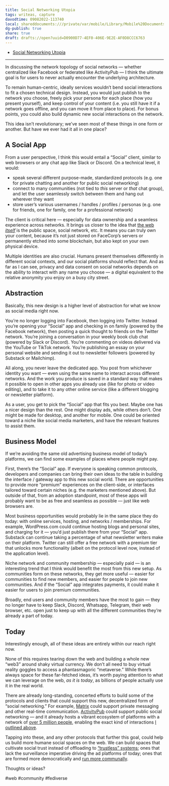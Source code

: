 ```yaml
---
title: Social Networking Utopia
tags: writeas, capture
davodtime: 09082022-113740
local: shareddocuments:///private/var/mobile/Library/Mobile%20Documents/iCloud~md~obsidian/Documents/OBSHIDDIAN/drafts/D0900D77-4EF0-406E-9E2E-AF0D8CCC6763.md
dg-publish: true
share: true
draft: drafts://open?uuid=D0900D77-4EF0-406E-9E2E-AF0D8CCC6763
---
```


- [Social Networking Utopia](https://write.as/matt/social-networking-utopia)

---
In discussing the network topology of social networks — whether centralized like Facebook or federated like ActivityPub — I think the ultimate goal is for users to never actually encounter the underlying architecture.

To remain human-centric, ideally services wouldn’t bend social interactions to fit a chosen technical design. Instead, you would just publish to the network you choose, freely pick your persona for each place (how you present yourself), and keep control of your content (i.e. you still have it if a network goes offline, and you can move it from place to place). For bonus points, you could also build dynamic new social interactions on the network.

This idea isn’t revolutionary; we’ve seen most of these things in one form or another. But have we ever had it all in one place?

<!--more-->

## A Social App

From a user perspective, I think this would entail a “Social” client, similar to web browsers or any chat app like Slack or Discord. On a technical level, it would:

* speak several different purpose-made, standardized protocols (e.g. one for private chatting and another for public social networking)
* connect to many communities (not tied to _this_ server or _that_ chat group), and let the user seamlessly switch between them and hang out wherever they want
* store user’s various usernames / handles / profiles / personas (e.g. one for friends, one for family, one for a professional network)

The client is critical here — especially for data ownership and a seamless experience across networks. It brings us closer to the idea that [the web ](https://twitter.com/ilikebeans/status/1538871808916602886)_[itself](https://twitter.com/ilikebeans/status/1538871808916602886)_ is the public space, social network, etc. It means you can truly own your content, because it’s not just stored on FaceCorp’s servers or permanently etched into some blockchain, but also kept on your own physical device.

Multiple identities are also crucial. Humans present themselves differently in different social contexts, and our social platforms should reflect that. And as far as I can see, privacy and data consent on social networks depends on the ability to interact with any name you choose — a digital equivalent to the relative anonymity you enjoy on a busy city street.

## Abstraction

Basically, this new design is a higher level of abstraction for what we know as social media right now.

You’re no longer logging into Facebook, then logging into Twitter. Instead you’re opening your “Social” app and checking in on family (powered by the Facebook network), then posting a quick thought to friends on the Twitter network. You’re joining a conversation in your weekly book club chat (powered by Slack or Discord). You’re commenting on videos delivered via the YouTube or TikTok network. You’re publishing an essay on your personal website and sending it out to newsletter followers (powered by Substack or Mailchimp).

All along, you never leave the dedicated app. You post from whichever identity you want — even using the same name to interact across different networks. And the work you produce is saved in a standard way that makes it possible to open in other apps you already use (like for photo or video editing), and to take it to any other online service (like a different blogging or newsletter platform).

As a user, you get to pick the “Social” app that fits you best. Maybe one has a nicer design than the rest. One might display ads, while others don’t. One might be made for desktop, and another for mobile. One could be oriented toward a niche like social media marketers, and have the relevant features to assist them.

## Business Model

If we’re avoiding the same old advertising business model of today’s platforms, we can find some examples of places where people might pay.

First, there’s the “Social” app. If everyone is speaking common protocols, developers and companies can bring their own ideas to the table in building the interface / gateway app to this new social world. There are opportunities to provide more “premium” experiences on the client-side, or interfaces tailored toward certain niches (e.g. the marketers mentioned above). But outside of that, from an adoption standpoint, most of these apps will probably want to be as free and seamless as possible — just like web browsers are.

Most business opportunities would probably lie in the same place they do today: with online services, hosting, and networks / memberships. For example, WordPress.com could continue hosting blogs and personal sites, and charging for it — you’d just publish there from your “Social” app. Substack can continue taking a percentage of what newsletter writers make on their platform. Twitter can still offer a free network with a premium tier that unlocks more functionality (albeit on the protocol level now, instead of the application level).

Niche network and community membership — especially paid — is an interesting trend that I think would benefit the most from this new setup. As communities form on these networks, they get more useful — easier for communities to find new members, and easier for people to join new communities. And if the “Social” app integrates payments, it could make it easier for users to join premium communities.

Broadly, end users and community members have the most to gain — they no longer have to keep Slack, Discord, Whatsapp, Telegram, their web browser, etc. open just to keep up with all the different communities they’re already a part of today.

## Today

Interestingly enough, all of these ideas are entirely within our reach right now.

None of this requires tearing down the web and building a whole new “web3” around shaky virtual currency. We don’t all need to buy virtual reality goggles to access a phantasmagoric “metaverse.” While there’s always space for these far-fetched ideas, it’s worth paying attention to what we can leverage on the web, _as it is today_, as billions of people actually use it in the real world.

There are already long-standing, concerted efforts to build some of the protocols and clients that could support this new, decentralized form of “social networking.” For example, [Matrix](https://matrix.org/) could support private messaging and other real-time communication. [ActivityPub](https://www.w3.org/TR/activitypub/) could support public social networking — and it already hosts a vibrant ecosystem of platforms with a network of [over 5 million people](https://thenewstack.io/the-fediverse-points-to-our-social-media-future-post-musk/#:\~:text=A%20statistics%20website%20called%20The,over%20the%20past%206%20months), enabling the exact kind of interactions [I outlined above](#abstraction).

Tapping into these, and any other protocols that further this goal, could help us build more humane social spaces on the web. We can build spaces that cultivate social trust instead of offloading to [“trustless” systems](https://newpublic.org/article/1933/why-blockchain-is-not-trustless); ones that lack the surveillance imperative driving the ad platforms of today; ones that are formed more democratically and [run more communally](https://runyourown.social/).

Thoughts or ideas? <!--comment-->

#web #community #fediverse